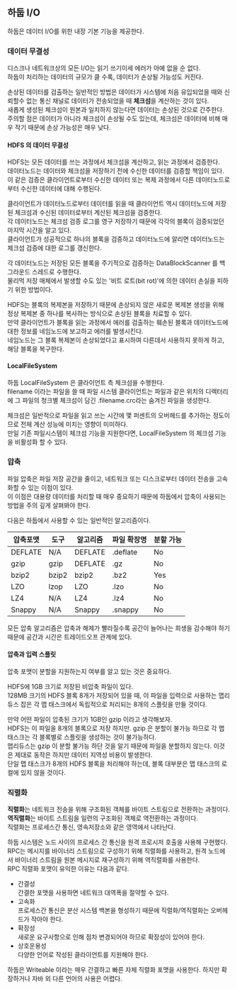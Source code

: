 ## 하둡 I/O
하둡은 데이터 I/O를 위한 내장 기본 기능을 제공한다.

### 데이터 무결성 
디스크나 네트워크상의 모든 I/O는 읽기 쓰기이세 에러가 아예 없을 순 없다.  
하둡이 처리하는 데이터의 규모가 클 수록, 데이터가 손상될 가능성도 커진다.  

손상된 데이터를 검출하는 일반적인 방법은 데이터가 시스템에 처음 유입되었을 때와 신뢰할수 없는 통신 채널로 데이터가 전송되었을 때 **체크섬**을 계산하는 것이 있다.  
새롭게 생성된 체크섬이 원본과 일치하지 않는다면 데이터는 손상된 것으로 간주한다.  
주의할 점은 데이터가 아니라 체크섬이 손상될 수도 있는데, 체크섬은 데이터에 비해 매우 작기 때문에 손상 가능성은 매우 낮다.  

#### HDFS 의 데이터 무결성 
HDFS는 모든 데이터를 쓰는 과정에서 체크섬을 계산하고, 읽는 과정에서 검증한다.  
데이터노드는 데이터와 체크섬을 저장하기 전에 수신한 데이터를 검증할 책임이 있다.  
이 같은 검증은 클라이언트로부터 수신한 데이터 또는 복제 과정에서 다른 데이터노드로부터 수신한 데이터에 대해 수행된다.  

클라이언트가 데이터노드로부터 데이터를 읽을 때 클라이언트 역시 데이터노드에 저장된 체크섬과 수신된 데이터로부터 계산된 체크섬을 검증한다.  
각 데이터노드는 체크섬 검증 로그를 영구 저장하기 때문에 각각의 블록이 검증되었던 마지막 시간을 알고 있다.  
클라이언트가 성공적으로 하나의 블록을 검증하고 데이터노드에 알리면 데이터노드는 체크섬 검증에 대한 로그를 갱신한다.  

각 데이터노드는 저장된 모든 블록을 주기적으로 검증하는 DataBlockScanner 를 백그라운드 스레드로 수행한다.  
물리먹 저장 매체에서 발생할 수도 있는 '비트 로트(bit rot)'에 의한 데이터 손실을 피하기 위한 방법이다.  

HDFS는 블록의 복제본을 저장하기 때문에 손상되지 않은 새로운 복제본 생성을 위해 정상 복제본 중 하나를 복사하는 방식으로 손상된 블록을 치료할 수 있다.  
만약 클라이언트가 블록을 읽는 과정에서 에러를 검출하는 훼손된 블록과 데이터노드에 대한 정보를 네임노드에 보고하고 에러를 발생시킨다.  
네임노드는 그 블록 복제본이 손상되었다고 표시하여 다른데서 사용하지 못하게 하고, 해당 블록을 복구한다. 
 
#### LocalFileSystem
하둡 LocalFileSystem 은 클라이언트 측 체크섬을 수행한다.  
filename 이라는 파일을 쓸 때 파일 시스템 클라이언트는 파일과 같은 위치의 디렉터리에 그 파일의 청크별 체크섬이 담긴 .filename.crc라는 숨겨진 파일을 생성한다.  

체크섬은 일반적으로 파일을 읽고 쓰는 시간에 몇 퍼센트의 오버헤드를 추가하는 정도이므로 전체 계산 성능에 미치는 영향이 미미하다.  
만일 기존 파일시스템이 체크섬 기능을 지원한다면, LocalFileSystem 의 체크섬 기능을 비활성화 할 수 있다. 


### 압축 
파일 압축은 파일 저장 공간을 줄이고, 네트워크 또는 디스크로부터 데이터 전송을 고속화할 수 있는 이점이 있다.  
이 이점은 대용량 데이터를 처리할 때 매우 중요하기 때문에 하둡에서 압축이 사용되는 방법을 주의 깊게 살펴봐야 한다.  

다음은 하둡에서 사용할 수 있는 일반적인 알고리즘이다. 

|압축포맷|도구|알고리즘|파일 확장명|분할 가능|
|---|---|---|---|---|
|DEFLATE|N/A|DEFLATE|.deflate|No|
|gzip|gzip|DEFLATE|.gz|No|
|bzip2|bzip2|bzip2|.bz2|Yes|
|LZO|lzop|LZO|.lzo|No|
|LZ4|N/A|LZ4|.lz4|No|
|Snappy|N/A|Snappy|.snappy|No|

모든 압축 알고리즘은 압축과 해제가 빨라질수록 공간이 늘어나는 희생을 감수해야 하기 때문에 공간과 시간은 트레이드오프 관계에 있다.  

#### 압축과 입력 스플릿
압축 포맷이 분할을 지원하는지 여부를 알고 있는 것은 중요하다.  

HDFS에 1GB 크기로 저장된 비압축 파일이 있다.  
128MB 크기의 HDFS 블록 8개가 저장되어 있을 때, 이 파일을 입력으로 사용하는 맵리듀스 잡은 각 맵 태스크에서 독립적으로 처리되는 8개의 스플릿을 만들 것이다.  

만약 어떤 파일이 압축된 크기가 1GB인 gzip 이라고 생각해보자.  
HDFS는 이 파일을 8개의 블록으로 저장 하지만. gzip 은 분할이 불가능 하므로 각 맵 태스크는 각 블록별로 스플릿을 생성하는 것이 불가능하다.  
맵리듀스는 gzip 이 분할 불가능 하단 것을 알기 때문에 파일을 분할하지 않는다. 이것은 제대로 동작은 하지만 데이터 지역성 비용이 발생한다.  
단일 맵 태스크가 8개의 HDFS 블록을 처리해야 하는데, 블록 대부분은 맵 태스크의 로컬에 있지 않을 것이다.  

### 직렬화 
**직렬화**는 네트워크 전송을 위해 구조화된 객체를 바이트 스트림으로 전환하는 과정이다.  
**역직렬화**는 바이트 스트림을 일련의 구조화된 객체로 역전환하는 과정이다.  
직렬화는 프로세스간 통신, 영속저장소와 같은 영역에서 나타난다.  

하둡 시스템은 노드 사이의 프로세스 간 통신을 원격 프로시저 호출을 사용해 구현했다.  
RPC는 메시지를 바이너리 스트림으로 구성하기 위해 직렬화를 사용하고, 원격 노드에서 바이너리 스트림을 원본 메시지로 재구성하기 위해 역직렬화를 사용한다.  
RPC 직렬화 포맷이 유익한 이유는 다음과 같다.

- 간결성  
	간결한 포맷을 사용하면 네트워크 대역폭을 절약할 수 있다.
- 고속화   
	프로세스간 통신은 분산 시스템 백본을 형성하기 때문에 직렬화/역직렬화는 오버헤드가 작아야 한다.
- 확장성  
	새로운 요구사항으로 인해 점차 변경되어야 하므로 확장성이 있어야 한다.
- 상호운용성  
	다양한 언어로 작성된 클라이언트를 지원해야 한다.
	
하둡은 Writeable 이라는 매우 간결하고 빠른 자체 직렬화 포맷을 사용한다. 하지만 확장하거나 자바 외 다른 언어의 사용은 어렵다.  

